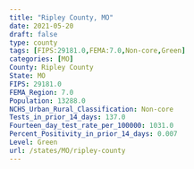 ```yaml
---
title: "Ripley County, MO"
date: 2021-05-20
draft: false
type: county
tags: [FIPS:29181.0,FEMA:7.0,Non-core,Green]
categories: [MO]
County: Ripley County
State: MO
FIPS: 29181.0
FEMA_Region: 7.0
Population: 13288.0
NCHS_Urban_Rural_Classification: Non-core
Tests_in_prior_14_days: 137.0
Fourteen_day_test_rate_per_100000: 1031.0
Percent_Positivity_in_prior_14_days: 0.007
Level: Green
url: /states/MO/ripley-county
---
```



